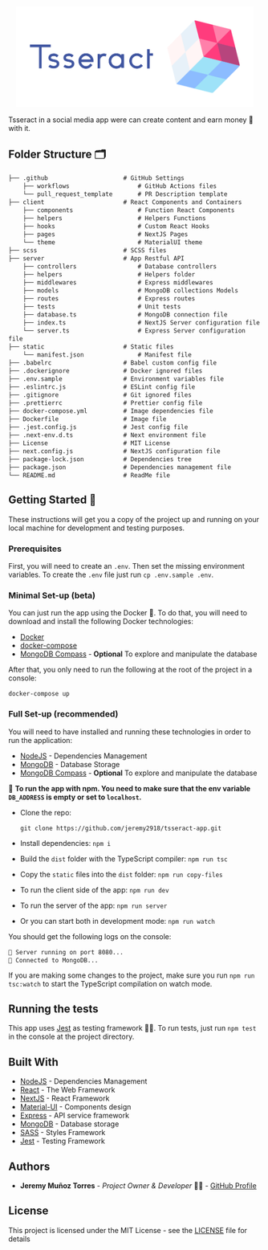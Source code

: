 <p align="center">
  <img src='./static/Main-aside/logo_transparent_background.png' height='200' /> 
</p>

Tsseract in a social media app were can create content and earn money 💸 with it.

## Folder Structure 🗂️

    ├── .github                     # GitHub Settings
        ├── workflows                   # GitHub Actions files
        └── pull_request_template       # PR Description template
    ├── client                      # React Components and Containers
        ├── components                  # Function React Components
        ├── helpers                     # Helpers Functions
        ├── hooks                       # Custom React Hooks
        ├── pages                       # NextJS Pages
        └── theme                       # MaterialUI theme
    ├── scss                        # SCSS files
    ├── server                      # App Restful API
        ├── controllers                 # Database controllers
        ├── helpers                     # Helpers folder
        ├── middlewares                 # Express middlewares
        ├── models                      # MongoDB collections Models
        ├── routes                      # Express routes
        ├── tests                       # Unit tests
        ├── database.ts                 # MongoDB connection file
        ├── index.ts                    # NextJS Server configuration file
        └── server.ts                   # Express Server configuration file
    ├── static                      # Static files
        └── manifest.json               # Manifest file
    ├── .babelrc                    # Babel custom config file
    ├── .dockerignore               # Docker ignored files
    ├── .env.sample                 # Environment variables file
    ├── .eslintrc.js                # ESLint config file
    ├── .gitignore                  # Git ignored files
    ├── .prettierrc                 # Prettier config file
    ├── docker-compose.yml          # Image dependencies file
    ├── Dockerfile                  # Image file
    ├── .jest.config.js             # Jest config file
    ├── .next-env.d.ts              # Next environment file
    ├── License                     # MIT License
    ├── next.config.js              # NextJS configuration file
    ├── package-lock.json           # Dependencies tree
    ├── package.json                # Dependencies management file
    └── README.md                   # ReadMe file

## Getting Started 🚀

These instructions will get you a copy of the project up and running on your local machine for development and testing purposes.

### Prerequisites

First, you will need to create an `.env`. Then set the missing environment variables.
To create the `.env` file just run `cp .env.sample .env`.

### Minimal Set-up (beta)

You can just run the app using the Docker 🐳. To do that, you will need to download and install the following Docker technologies:

- [Docker](https://docs.docker.com/get-docker/)
- [docker-compose](https://docs.docker.com/compose/install/)
- [MongoDB Compass](https://www.mongodb.com/products/compass) - **Optional** To explore and manipulate the database

After that, you only need to run the following at the root of the project in a console:

```
docker-compose up
```

### Full Set-up (recommended)

You will need to have installed and running these technologies in order to run the application:

- [NodeJS](https://nodejs.org/es/) - Dependencies Management
- [MongoDB](https://www.mongodb.com/es) - Database Storage
- [MongoDB Compass](https://www.mongodb.com/products/compass) - **Optional** To explore and manipulate the database

📌 **To run the app with npm. You need to make sure that the env variable `DB_ADDRESS` is empty or set to `localhost`.**

- Clone the repo:

  ```
  git clone https://github.com/jeremy2918/tsseract-app.git
  ```

- Install dependencies: `npm i`

- Build the `dist` folder with the TypeScript compiler: `npm run tsc`

- Copy the `static` files into the `dist` folder: `npm run copy-files`

- To run the client side of the app: `npm run dev`

- To run the server of the app: `npm run server`

- Or you can start both in development mode: `npm run watch`

You should get the following logs on the console:

```
🚀 Server running on port 8080...
📡 Connected to MongoDB...
```

If you are making some changes to the project, make sure you run `npm run tsc:watch` to start the TypeScript compilation on watch mode.

## Running the tests

This app uses [Jest](https://jestjs.io/) as testing framework 🧑‍💻. To run tests, just run `npm test` in the console at the project directory.

## Built With

- [NodeJS](https://nodejs.org/es/) - Dependencies Management
- [React](https://es.reactjs.org/) - The Web Framework
- [NextJS](https://nextjs.org/) - React Framework
- [Material-UI](https://material-ui.com/) - Components design
- [Express](https://expressjs.com/es/) - API service framework
- [MongoDB](https://www.mongodb.com/es) - Database storage
- [SASS](https://sass-lang.com/) - Styles Framework
- [Jest](https://jestjs.io/) - Testing Framework

## Authors

- **Jeremy Muñoz Torres** - _Project Owner & Developer_ 🧑‍💻 - [GitHub Profile](https://github.com/jeremy2918)

## License

This project is licensed under the MIT License - see the [LICENSE](LICENSE) file for details
